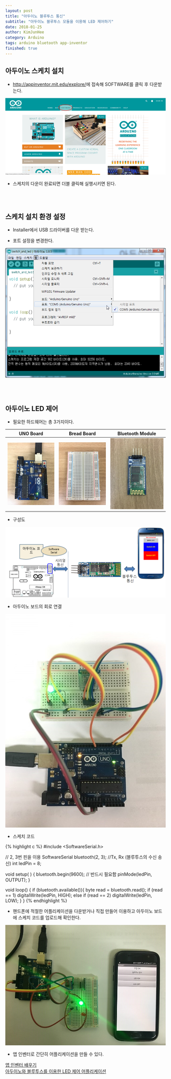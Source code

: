 ```yaml
---
layout: post
title: "아두이노 블루투스 통신"
subtitle: "아두이노 블루투스 모듈을 이용해 LED 제어하기"
date: 2018-01-25
author: KimJunHee
category: Arduino
tags: arduino bluetooth app-inventor
finished: true
---
```


## 아두이노 스케치 설치

* <http://appinventor.mit.edu/explore/>에 접속해 SOFTWARE를 클릭 후 다운받는다.

![Arduino](/img/arduino_down.png "arduino down")

* 스케치의 다운이 완료되면 더블 클릭해 실행시키면 된다.


<br/><br/>
## 스케치 설치 환경 설정

* Installer에서 USB 드라이버를 다운 받는다.

* 포트 설정을 변경한다.

![Arduino](/img/arduino_port.png "Change Port")



<br/><br/>
## 아두이노 LED 제어

* 필요한 하드웨어는 총 3가지이다.

UNO Board                                    | Bread Board | Bluetooth Module |
-----                                        | -----       | -----            |
![Arduino](/img/arduino_uno.jpg "arduino uno board") | ![Arduino](/img/arduino_bread.jpg "arduino bread board") | ![Arduino](/img/arduino_bluetooth.jpg "arduino bluetooth module")

* 구성도

![Arduino](/img/arduino_structure.png "Structure")

* 아두이노 보드의 회로 연결

![Arduino](/img/arduino_complete1.jpg "arduino complete")

* 스케치 코드

{% highlight c %}
#include <SoftwareSerial.h>

// 2, 3번 핀을 이용
SoftwareSerial bluetooth(2, 3);  //Tx,  Rx (블루투스의 수신 송신)
int ledPin = 8;

void setup( ) {
  bluetooth.begin(9600); // 반드시 필요함
  pinMode(ledPin, OUTPUT);
}

void loop() {
   if (bluetooth.available()){
    byte read = bluetooth.read();
    if (read == 1)
      digitalWrite(ledPin, HIGH);
    else if (read == 2)
      digitalWrite(ledPin, LOW);
  }
}
{% endhighlight %}



* 핸드폰에 적절한 어플리케이션을 다운받거나 직접 만들어 이용하고 아두이노 보드에 스케치 코드를 업로드해 확인한다.

![Arduino](/img/arduino_complete2.jpg "arduino complete")

* 앱 인벤터로 간단히 어플리케이션을 만들 수 있다.

[앱 인벤터 배우기](https://wnsgml972.github.io/wnsgml972.github.io/app%20inventor/app-inventor_start.html "app-inventor")  <br/>
[아두이노와 블루투스를 이용한 LED 제어 어플리케이션](https://wnsgml972.github.io/wnsgml972.github.io/app%20inventor/app-inventor_bluetooth.html "app-inventor")
